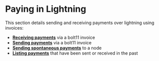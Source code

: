 # Paying in Lightning

This section details sending and receiving payments over lightning using invoices:
- **[Receiving payments]** via a bolt11 invoice
- **[Sending payments]** via a bolt11 invoice
- **[Sending spontaneous payments]** to a node
- **[Listing payments]** that have been sent or received in the past

[Receiving payments]: receive_payment.md
[Sending payments]: send_payment.md
[Sending spontaneous payments]: send_spontaneous_payment.md
[Listing payments]: list_payments.md
